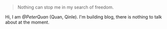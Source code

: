 > Nothing can stop me in my search of freedom.

Hi, I am _@PeterQuan_ (Quan, Qinle). I'm building blog, there is nothing to talk about at the moment.